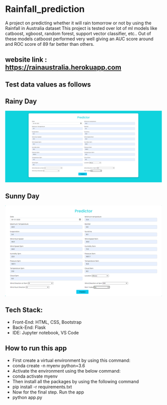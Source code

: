 # Rainfall_prediction

A project on predicting whether it will rain tomorrow or not by using the Rainfall in Australia dataset This project is tested over lot of ml models like catboost, xgboost, random forest, support vector classifier, etc.. Out of these models catboost performed very well giving an AUC score around and ROC score of 89 far better than others.

 ## website link : https://rainaustralia.herokuapp.com

## Test data values as follows
## Rainy Day
![Rainy Day](https://github.com/guna576/rainfall_prediction/blob/master/predictor.png)
## Sunny Day
![Sunny Day](https://github.com/guna576/rainfall_prediction/blob/master/predictor1.png)

## Tech Stack:
- Front-End: HTML, CSS, Bootstrap
- Back-End: Flask
- IDE: Jupyter notebook, VS Code

## How to run this app

- First create a virtual environment by using this command:
- conda create -n myenv python=3.6
- Activate the environment using the below command:
- conda activate myenv
- Then install all the packages by using the following command
- pip install -r requirements.txt
- Now for the final step. Run the app
- python app.py

